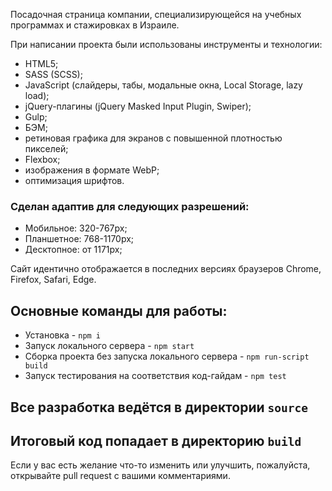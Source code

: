 Посадочная страница компании, специализирующейся на учебных программах и стажировках в Израиле.

При написании проекта были использованы инструменты и технологии:

* HTML5;
* SASS (SCSS);
* JavaScript (слайдеры, табы, модальные окна, Local Storage, lazy load);
* jQuery-плагины (jQuery Masked Input Plugin, Swiper);
* Gulp;
* БЭМ;
* ретиновая графика для экранов с повышенной плотностью пикселей;
* Flexbox;
* изображения в формате WebP;
* оптимизация шрифтов.

### Сделан адаптив для следующих разрешений:
* Мобильное: 320-767px;
* Планшетное: 768-1170px;
* Десктопное: от 1171px;

Сайт идентично отображается в последних версиях браузеров Chrome, Firefox, Safari, Edge.
## Основные команды для работы:
* Установка - `npm i`
* Запуск локального сервера - `npm start`
* Сборка проекта без запуска локального сервера - `npm run-script build`
* Запуск тестирования на соответствия код-гайдам - `npm test`

## Все разработка ведётся в директории `source`
## Итоговый код попадает в директорию `build`

Если у вас есть желание что-то изменить или улучшить, пожалуйста, открывайте pull request с вашими комментариями.

